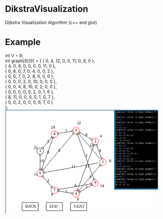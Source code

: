 # DikstraVisualization
Dijkstra Visualization Algorithm (c++ and glut)
# Example
int V = 9;<br>
int graph[9][9] =
{ { 0, 4, 12, 0, 0, 11, 0, 8, 0 },<br>
{ 4, 0, 8, 0, 0, 0, 0, 11, 0 },<br>
{ 0, 8, 0, 7, 0, 4, 0, 0, 2 },<br>
{ 0, 0, 7, 0, 2, 8, 0, 0, 0 },<br>
{ 0, 0, 0, 2, 0, 10, 0, 0, 0 },<br>
{ 0, 0, 4, 8, 10, 0, 2, 0, 0 },<br>
{ 0, 0, 0, 0, 0, 2, 0, 1, 6 },<br>
{ 8, 11, 0, 0, 0, 0, 1, 0, 7 },<br>
{ 0, 0, 2, 0, 0, 0, 6, 7, 0 }<br>
};
![alt text](example/example.png "Simple Example")
